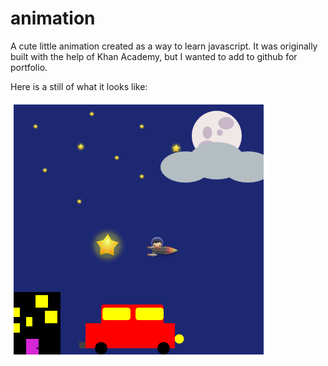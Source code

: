 # animation
A cute little animation created as a way to learn javascript. It was originally built with the help of Khan Academy, but I wanted to add 
to github for portfolio.

Here is a still of what it looks like:

![still of animation](https://github.com/mdecaire/animation/blob/master/still%20of%20js%20animation.PNG)
